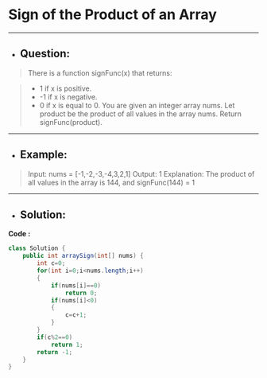 # Sign of the Product of an Array
---
- ## Question:
> There is a function signFunc(x) that returns:

>- 1 if x is positive.
>- -1 if x is negative.
>- 0 if x is equal to 0.
> You are given an integer array nums. Let product be the product of all values in the array nums.
> Return signFunc(product).
---
- ## Example:
> Input: nums = [-1,-2,-3,-4,3,2,1]
> Output: 1
> Explanation: The product of all values in the array is 144, and signFunc(144) = 1
---
- ## Solution:
**Code :**
```java
class Solution {
    public int arraySign(int[] nums) {
        int c=0;
        for(int i=0;i<nums.length;i++)
        {
            if(nums[i]==0)
                return 0;
            if(nums[i]<0)
            {
                c=c+1;
            }
        }
        if(c%2==0)
            return 1;
        return -1;
    }
}
